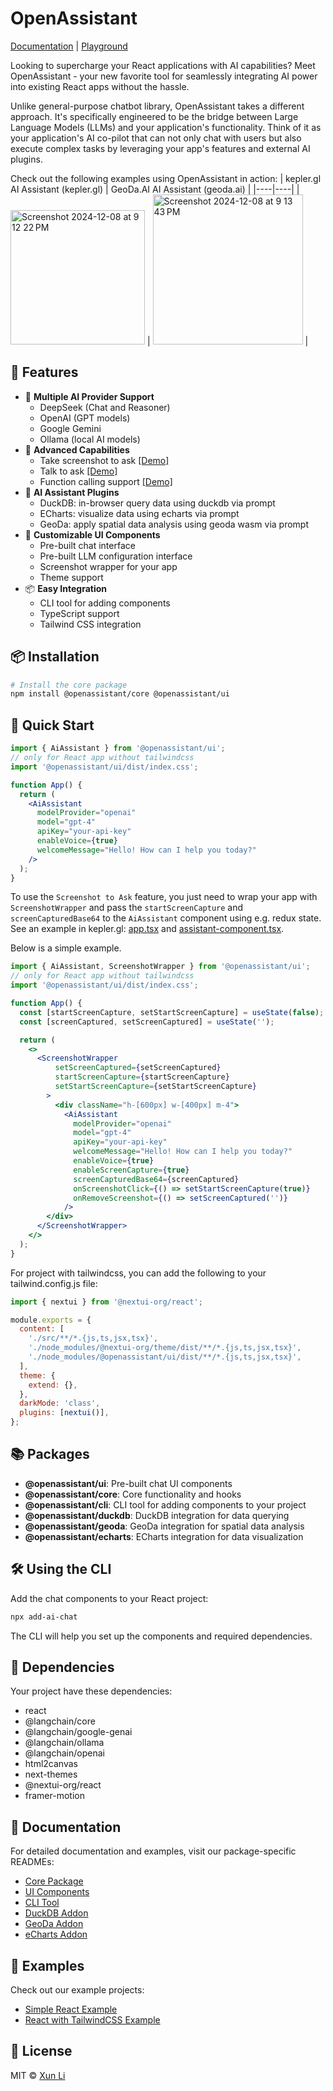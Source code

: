 # OpenAssistant

[Documentation](https://openassistant-doc.vercel.app) | 
[Playground](https://openassistant-playground.vercel.app)

Looking to supercharge your React applications with AI capabilities? Meet OpenAssistant - your new favorite tool for seamlessly integrating AI power into existing React apps without the hassle.

Unlike general-purpose chatbot library, OpenAssistant takes a different approach. It's specifically engineered to be the bridge between Large Language Models (LLMs) and your application's functionality. Think of it as your application's AI co-pilot that can not only chat with users but also execute complex tasks by leveraging your app's features and external AI plugins.

Check out the following examples using OpenAssistant in action:
| kepler.gl AI Assistant (kepler.gl) |  GeoDa.AI AI Assistant (geoda.ai)    |
|----|----|
| [<img width="215" alt="Screenshot 2024-12-08 at 9 12 22 PM" src="https://github.com/user-attachments/assets/edc11aee-8945-434b-bec9-cc202fee547c">](https://kepler.gl) |  [<img width="240" alt="Screenshot 2024-12-08 at 9 13 43 PM" src="https://github.com/user-attachments/assets/de418af5-7663-48fb-9410-74b4750bc944">](https://geoda.ai) |

## 🌟 Features

- 🤖 **Multiple AI Provider Support**
  - DeepSeek (Chat and Reasoner)
  - OpenAI (GPT models)
  - Google Gemini
  - Ollama (local AI models)
- 🎯 **Advanced Capabilities**
  - Take screenshot to ask [[Demo]](https://geoda.ai/img/highlight-screenshot.mp4)
  - Talk to ask [[Demo]](https://geoda.ai/img/highlight-ai-talk.mp4)
  - Function calling support [[Demo]](https://geoda.ai/img/highlight-prompt.mp4)
- 🌟 **AI Assistant Plugins**
  - DuckDB: in-browser query data using duckdb via prompt
  - ECharts: visualize data using echarts via prompt
  - GeoDa: apply spatial data analysis using geoda wasm via prompt
- 🎨 **Customizable UI Components**
  - Pre-built chat interface
  - Pre-built LLM configuration interface
  - Screenshot wrapper for your app
  - Theme support
- 📦 **Easy Integration**
  - CLI tool for adding components
  - TypeScript support
  - Tailwind CSS integration

## 📦 Installation

```bash
# Install the core package
npm install @openassistant/core @openassistant/ui 
```

## 🚀 Quick Start

```jsx
import { AiAssistant } from '@openassistant/ui';
// only for React app without tailwindcss
import '@openassistant/ui/dist/index.css';

function App() {
  return (
    <AiAssistant
      modelProvider="openai"
      model="gpt-4"
      apiKey="your-api-key"
      enableVoice={true}
      welcomeMessage="Hello! How can I help you today?"
    />
  );
}
```

To use the `Screenshot to Ask` feature, you just need to wrap your app with `ScreenshotWrapper` and pass the `startScreenCapture` and `screenCapturedBase64` to the `AiAssistant` component using e.g. redux state. See an example in kepler.gl: [app.tsx](https://github.com/keplergl/kepler.gl/blob/master/examples/demo-app/src/app.tsx) and [assistant-component.tsx](https://github.com/keplergl/kepler.gl/blob/master/src/ai-assistant/src/components/ai-assistant-component.tsx).

Below is a simple example.

```jsx
import { AiAssistant, ScreenshotWrapper } from '@openassistant/ui';
// only for React app without tailwindcss
import '@openassistant/ui/dist/index.css';

function App() {
  const [startScreenCapture, setStartScreenCapture] = useState(false);
  const [screenCaptured, setScreenCaptured] = useState('');

  return (
    <>
      <ScreenshotWrapper
          setScreenCaptured={setScreenCaptured}
          startScreenCapture={startScreenCapture}
          setStartScreenCapture={setStartScreenCapture}
        >
          <div className="h-[600px] w-[400px] m-4">
            <AiAssistant
              modelProvider="openai"
              model="gpt-4"
              apiKey="your-api-key"
              welcomeMessage="Hello! How can I help you today?"
              enableVoice={true}
              enableScreenCapture={true}
              screenCapturedBase64={screenCaptured}
              onScreenshotClick={() => setStartScreenCapture(true)}
              onRemoveScreenshot={() => setScreenCaptured('')}
            />
        </div>
      </ScreenshotWrapper>
    </>
  );
}
```

For project with tailwindcss, you can add the following to your tailwind.config.js file:

```js
import { nextui } from '@nextui-org/react';

module.exports = {
  content: [
    './src/**/*.{js,ts,jsx,tsx}',
    './node_modules/@nextui-org/theme/dist/**/*.{js,ts,jsx,tsx}',
    './node_modules/@openassistant/ui/dist/**/*.{js,ts,jsx,tsx}',
  ],
  theme: {
    extend: {},
  },
  darkMode: 'class',
  plugins: [nextui()],
};
```

## 📚 Packages

- **@openassistant/ui**: Pre-built chat UI components
- **@openassistant/core**: Core functionality and hooks
- **@openassistant/cli**: CLI tool for adding components to your project
- **@openassistant/duckdb**: DuckDB integration for data querying
- **@openassistant/geoda**: GeoDa integration for spatial data analysis
- **@openassistant/echarts**: ECharts integration for data visualization

## 🛠️ Using the CLI

Add the chat components to your React project:

```bash
npx add-ai-chat
```

The CLI will help you set up the components and required dependencies.

## 🔧 Dependencies

Your project have these dependencies:

- react
- @langchain/core
- @langchain/google-genai
- @langchain/ollama
- @langchain/openai
- html2canvas
- next-themes
- @nextui-org/react
- framer-motion

## 📖 Documentation

For detailed documentation and examples, visit our package-specific READMEs:

- [Core Package](packages/core/README.md)
- [UI Components](packages/ui/README.md)
- [CLI Tool](cli/README.md)
- [DuckDB Addon](packages/duckdb/README.md)
- [GeoDa Addon](packages/duckdb/README.md)
- [eCharts Addon](packages/duckdb/README.md)

## 🎯 Examples

Check out our example projects:
- [Simple React Example](examples/simple_react/README.md)
- [React with TailwindCSS Example](examples/react_tailwind/README.md)

## 📄 License

MIT © [Xun Li](mailto:lixun910@gmail.com)
